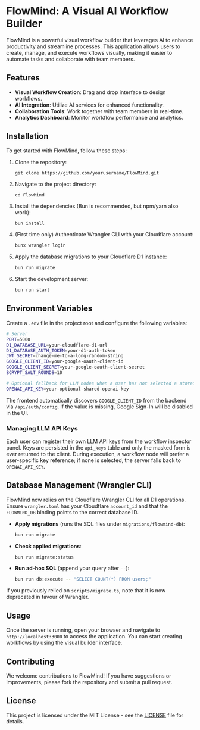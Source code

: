 # FlowMind: A Visual AI Workflow Builder

FlowMind is a powerful visual workflow builder that leverages AI to enhance productivity and streamline processes. This application allows users to create, manage, and execute workflows visually, making it easier to automate tasks and collaborate with team members.

## Features

- **Visual Workflow Creation**: Drag and drop interface to design workflows.
- **AI Integration**: Utilize AI services for enhanced functionality.
- **Collaboration Tools**: Work together with team members in real-time.
- **Analytics Dashboard**: Monitor workflow performance and analytics.

## Installation

To get started with FlowMind, follow these steps:

1. Clone the repository:
   ```
   git clone https://github.com/yourusername/FlowMind.git
   ```

2. Navigate to the project directory:
   ```
   cd FlowMind
   ```

3. Install the dependencies (Bun is recommended, but npm/yarn also work):
   ```bash
   bun install
   ```

4. (First time only) Authenticate Wrangler CLI with your Cloudflare account:
   ```bash
   bunx wrangler login
   ```

5. Apply the database migrations to your Cloudflare D1 instance:
   ```bash
   bun run migrate
   ```

6. Start the development server:
   ```bash
   bun run start
   ```

## Environment Variables

Create a `.env` file in the project root and configure the following variables:

```bash
# Server
PORT=5000
D1_DATABASE_URL=your-cloudflare-d1-url
D1_DATABASE_AUTH_TOKEN=your-d1-auth-token
JWT_SECRET=change-me-to-a-long-random-string
GOOGLE_CLIENT_ID=your-google-oauth-client-id
GOOGLE_CLIENT_SECRET=your-google-oauth-client-secret
BCRYPT_SALT_ROUNDS=10

# Optional fallback for LLM nodes when a user has not selected a stored key
OPENAI_API_KEY=your-optional-shared-openai-key
```

The frontend automatically discovers `GOOGLE_CLIENT_ID` from the backend via `/api/auth/config`. If the value is missing, Google Sign-In will be disabled in the UI.

### Managing LLM API Keys

Each user can register their own LLM API keys from the workflow inspector panel. Keys are persisted in the `api_keys` table and only the masked form is ever returned to the client. During execution, a workflow node will prefer a user-specific key reference; if none is selected, the server falls back to `OPENAI_API_KEY`.

## Database Management (Wrangler CLI)

FlowMind now relies on the Cloudflare Wrangler CLI for all D1 operations. Ensure `wrangler.toml` has your Cloudflare `account_id` and that the `FLOWMIND_DB` binding points to the correct database ID.

- **Apply migrations** (runs the SQL files under `migrations/flowmind-db`):
   ```bash
   bun run migrate
   ```

- **Check applied migrations**:
   ```bash
   bun run migrate:status
   ```

- **Run ad-hoc SQL** (append your query after `--`):
   ```bash
   bun run db:execute -- "SELECT COUNT(*) FROM users;"
   ```

If you previously relied on `scripts/migrate.ts`, note that it is now deprecated in favour of Wrangler.

## Usage

Once the server is running, open your browser and navigate to `http://localhost:3000` to access the application. You can start creating workflows by using the visual builder interface.

## Contributing

We welcome contributions to FlowMind! If you have suggestions or improvements, please fork the repository and submit a pull request.

## License

This project is licensed under the MIT License - see the [LICENSE](LICENSE) file for details.